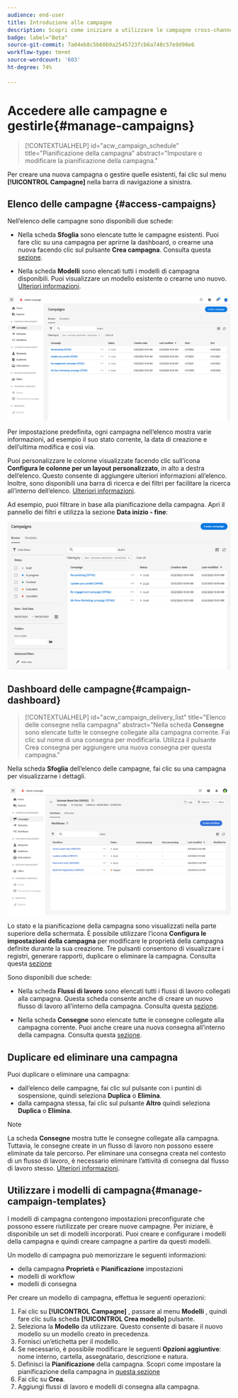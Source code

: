 ```yaml
---
audience: end-user
title: Introduzione alle campagne
description: Scopri come iniziare a utilizzare le campagne cross-channel
badge: label="Beta"
source-git-commit: 7a04eb8c5b60b9a2545723fcb6a748c57e9d98e6
workflow-type: tm+mt
source-wordcount: '603'
ht-degree: 74%

---
```



# Accedere alle campagne e gestirle{#manage-campaigns}

>[!CONTEXTUALHELP]
>id="acw_campaign_schedule"
>title="Pianificazione della campagna"
>abstract="Impostare o modificare la pianificazione della campagna."

Per creare una nuova campagna o gestire quelle esistenti, fai clic sul menu **[!UICONTROL Campagne]** nella barra di navigazione a sinistra.

## Elenco delle campagne {#access-campaigns}

Nell’elenco delle campagne sono disponibili due schede:

* Nella scheda **Sfoglia** sono elencate tutte le campagne esistenti. Puoi fare clic su una campagna per aprirne la dashboard, o crearne una nuova facendo clic sul pulsante **Crea campagna**. Consulta questa [sezione](create-campaigns.md#create-campaigns).

* Nella scheda **Modelli** sono elencati tutti i modelli di campagna disponibili. Puoi visualizzare un modello esistente o crearne uno nuovo. [Ulteriori informazioni](#manage-campaign-templates).

![Elenco delle campagne](assets/campaign-list.png)

Per impostazione predefinita, ogni campagna nell’elenco mostra varie informazioni, ad esempio il suo stato corrente, la data di creazione e dell’ultima modifica e così via.

Puoi personalizzare le colonne visualizzate facendo clic sull’icona **Configura le colonne per un layout personalizzato**, in alto a destra dell’elenco. Questo consente di aggiungere ulteriori informazioni all’elenco. Inoltre, sono disponibili una barra di ricerca e dei filtri per facilitare la ricerca all’interno dell’elenco. [Ulteriori informazioni](../get-started/user-interface.md#list-screens).

Ad esempio, puoi filtrare in base alla pianificazione della campagna. Apri il pannello dei filtri e utilizza la sezione **Data inizio - fine**:

![Filtro per le campagne](assets/campaign-filter-on-dates.png)

## Dashboard delle campagne{#campaign-dashboard}

>[!CONTEXTUALHELP]
>id="acw_campaign_delivery_list"
>title="Elenco delle consegne nella campagna"
>abstract="Nella scheda **Consegne** sono elencate tutte le consegne collegate alla campagna corrente. Fai clic sul nome di una consegna per modificarla. Utilizza il pulsante Crea consegna per aggiungere una nuova consegna per questa campagna."

Nella scheda **Sfoglia** dell’elenco delle campagne, fai clic su una campagna per visualizzarne i dettagli.

![Dashboard delle campagne](assets/campaign-dashboard.png)

Lo stato e la pianificazione della campagna sono visualizzati nella parte superiore della schermata. È possibile utilizzare l’icona **Configura le impostazioni della campagna** per modificare le proprietà della campagna definite durante la sua creazione. Tre pulsanti consentono di visualizzare i registri, generare rapporti, duplicare o eliminare la campagna. Consulta questa [sezione](create-campaigns.md#create-campaigns)

Sono disponibili due schede:

* Nella scheda **Flussi di lavoro** sono elencati tutti i flussi di lavoro collegati alla campagna. Questa scheda consente anche di creare un nuovo flusso di lavoro all’interno della campagna. Consulta questa [sezione](create-campaigns.md#create-campaigns).

* Nella scheda **Consegne** sono elencate tutte le consegne collegate alla campagna corrente. Puoi anche creare una nuova consegna all’interno della campagna. Consulta questa [sezione](create-campaigns.md#create-campaigns).

## Duplicare ed eliminare una campagna

Puoi duplicare o eliminare una campagna:

* dall’elenco delle campagne, fai clic sul pulsante con i puntini di sospensione, quindi seleziona **Duplica** o **Elimina**.
* dalla campagna stessa, fai clic sul pulsante **Altro** quindi seleziona **Duplica** o **Elimina**.

>[!NOTE]
>
>La scheda **Consegne** mostra tutte le consegne collegate alla campagna. Tuttavia, le consegne create in un flusso di lavoro non possono essere eliminate da tale percorso. Per eliminare una consegna creata nel contesto di un flusso di lavoro, è necessario eliminare l’attività di consegna dal flusso di lavoro stesso. [Ulteriori informazioni](../msg/gs-messages.md#delivery-delete).

## Utilizzare i modelli di campagna{#manage-campaign-templates}

I modelli di campagna contengono impostazioni preconfigurate che possono essere riutilizzate per creare nuove campagne. Per iniziare, è disponibile un set di modelli incorporati. Puoi creare e configurare i modelli della campagna e quindi creare campagne a partire da questi modelli.

Un modello di campagna può memorizzare le seguenti informazioni:

* della campagna **Proprietà** e **Pianificazione** impostazioni
* modelli di workflow
* modelli di consegna

Per creare un modello di campagna, effettua le seguenti operazioni:

1. Fai clic su **[!UICONTROL Campagne]** , passare al menu **Modelli** , quindi fare clic sulla scheda **[!UICONTROL Crea modello]** pulsante.
1. Seleziona la **Modello** da utilizzare. Questo consente di basare il nuovo modello su un modello creato in precedenza.
1. Fornisci un’etichetta per il modello.
1. Se necessario, è possibile modificare le seguenti **Opzioni aggiuntive**: nome interno, cartella, assegnatario, descrizione e natura.
1. Definisci la **Pianificazione** della campagna. Scopri come impostare la pianificazione della campagna in [questa sezione](create-campaigns.md#campaign-schedule)
1. Fai clic su **Crea**.
1. Aggiungi flussi di lavoro e modelli di consegna alla campagna.
